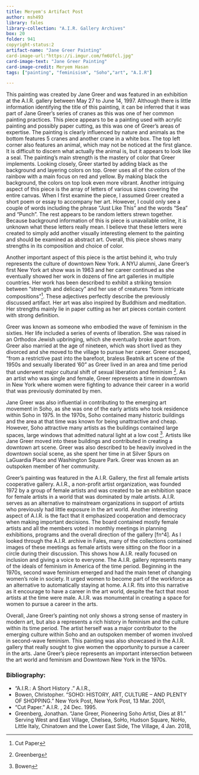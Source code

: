 ```yaml
---
title: Meryem's Artifact Post
author: msh493
library: fales
library-collection: "A.I.R. Gallery Archives"
box: 20
folder: 941
copyright-status:2
artifact-name: "Jane Greer Painting"
card-image-url:"https://i.imgur.com/fm6Ufcl.jpg"
card-image-text: "Jane Greer Painting"
card-image-credit: Meryem Hasan
tags: ["painting", "feminisism", "Soho","art", "A.I.R"]

---
```


This painting was created by Jane Greer and was featured in an exhibition at the A.I.R. gallery between May 27 to June 14, 1997. Although there is little information identifying the title of this painting, it can be inferred that it was part of Jane Greer’s series of cranes as this was one of her common painting practices. This piece appears to be a painting used with acrylic painting and possibly paper cutting, as this was one of Greer’s areas of expertise. The painting is clearly influenced by nature and animals as the bottom features 5 cranes and another crane in a white box. The top left corner also features an animal, which may not be noticed at the first glance. It is difficult to discern what actually the animal is, but it appears to look like a seal. The painting’s main strength is the mastery of color that Greer implements. Looking closely, Greer started by adding black as the background and layering colors on top. Greer uses all of the colors of the rainbow with a main focus on red and yellow. By making black the background, the colors on top look even more vibrant. Another intriguing aspect of this piece is the array of letters of various sizes covering the entire canvas. When I first examine the piece, I assumed Greer created a short poem or essay to accompany her art. However, I could only see a couple of words including the phrase “Just Like This” and the words “Sea” and “Punch”. The rest appears to be random letters strewn together. Because background information of this is piece is unavailable online, it is unknown what these letters really mean. I believe that these letters were created to simply add another visually interesting element to the painting and should be examined as abstract art. Overall, this piece shows many strengths in its composition and choice of color.

Another important aspect of this piece is the artist behind it, who truly represents the culture of downtown New York. A NYU alumni, Jane Greer’s first New York art show was in 1963 and her career continued as she eventually showed her work in dozens of fine art galleries in multiple countries. Her work has been described to exhibit a striking tension between “strength and delicacy” and her use of creatures “form intricate compositions”[^fn1]. These adjectives perfectly describe the previously discussed artifact. Her art was also inspired by Buddhism and meditation. Her strengths mainly lie in paper cutting as her art pieces contain content with strong definition.

Greer was known as someone who embodied the wave of feminism in the sixties. Her life included a series of events of liberation. She was raised in an Orthodox Jewish upbringing, which she eventually broke apart from. Greer also married at the age of nineteen, which was short lived as they divorced and she moved to the village to pursue her career. Greer escaped, “from a restrictive past into the barefoot, braless Beatnik art scene of the 1950s and sexually liberated ’60” as Greer lived in an area and time period that underwent major cultural shift of sexual liberation and feminism [^fn2].  As an artist who was single and female, Greer represents a time in downtown in New York where women were fighting to advance their career in a world that was previously dominated by men.

Jane Greer was also influential in contributing to the emerging art movement in Soho, as she was one of the early artists who took residence within Soho in 1975. In the 1970s, Soho contained many historic buildings and the area at that time was known for being unattractive and cheap. However, Soho attractive many artists as the buildings contained large spaces, large windows that admitted natural light at a low cost [^fn3]. Artists like Jane Greer moved into these buildings and contributed in creating a downtown art scene. Greer was also described to be heavily involved in the downtown social scene, as she spent her time in at Silver Spurs on LaGuardia Place and Washington Square Park. Greer was known as an outspoken member of her community.

Greer’s painting was featured in the A.I.R. Gallery, the first all female artists cooperative gallery. A.I.R., a non-profit artist organization, was founded 1972 by a group of female artists and was created to be an exhibition space for female artists in a world that was dominated by male artists. A.I.R. serves as an alternative to mainstream organizations in support of artists who previously had little exposure in the art world. Another interesting aspect of A.I.R. is the fact that it emphasized cooperation and democracy when making important decisions. The board contained mostly female artists and all the members voted in monthly meetings in planning exhibitions, programs and the overall direction of the gallery [fn^4]. As I looked through the A.I.R. archive in Fales, many of the collections contained images of these meetings as female artists were sitting on the floor in a circle during their discussion. This shows how A.I.R. really focused on inclusion and giving a voice to everyone. The A.I.R. gallery represents many of the ideals of feminism in America of the time period. Beginning in the 1970s, second wave feminism emerged and had the main tenet of changing women’s role in society. It urged women to become part of the workforce as an alternative to automatically staying at home. A.I.R. fits into this narrative as it encourage to have a career in the art world, despite the fact that most artists at the time were male. A.I.R. was monumental in creating a space for women to pursue a career in the arts.  

Overall, Jane Greer’s painting not only shows a strong sense of mastery in modern art, but also a represents a rich history in feminism and the culture within its time period. The artist herself was a major contributor to the emerging culture within Soho and an outspoken member of women involved in second-wave feminism. This painting was also showcased in the A.I.R. gallery that really sought to give women the opportunity to pursue a career in the arts. Jane Greer’s piece represents an important intersection between the art world and feminism and Downtown New York in the 1970s.


### Bibliography:
* “A.I.R.: A Short History .” A.I.R.,
* Bowen, Christopher. “SOHO: HISTORY, ART, CULTURE – AND PLENTY OF SHOPPING.” New York Post, New York Post, 13 Mar. 2001,
* “Cut Paper.” A.I.R. , 24 Dec. 1995.
* Greenberg, Jonathan. “Jane Greer, Pioneering Soho Artist, Dies at 81.” Serving West and East Village, Chelsea, SoHo, Hudson Square, NoHo, Little Italy, Chinatown and the Lower East Side, The Village, 4 Jan. 2018,

[^fn1]:Cut Paper
[^fn2]:Greenberg
[^fn3]:Bowen
[^fn4]:A.I.R
